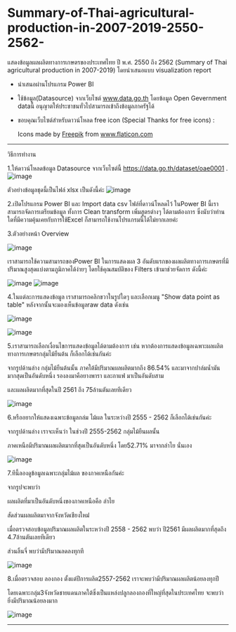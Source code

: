 # Summary-of-Thai-agricultural-production-in-2007-2019-2550-2562-
แสดงข้อมูลผลผลิตทางการเกษตรของประเทศไทย ปี พ.ศ. 2550 ถึง 2562 (Summary of Thai agricultural production in 2007-2019) โดยนำเสนอแบบ visualization report 

- นำเสนอผ่านโปรแกรม Power BI

- ใช้ข้อมูล(Datasource) จากเว็บไซต์ www.data.go.th โดยข้อมูล Open Gevernment dataนี้ อนุญาตให้ประชาชนทั่วไปสามารถเข้าถึงข้อมูลภาครัฐได้

- ขอบคุณเว็บไซต์สำหรับดาวน์โหลด free icon  (Special Thanks for free icons) : <div>Icons made by <a href="https://www.freepik.com" title="Freepik">Freepik</a> from <a href="https://www.flaticon.com/" title="Flaticon">www.flaticon.com</a></div>

--------------------------------------------------
วิธีการทำงาน

1.ให้ดาวน์โหลดข้อมูล Datasource จากเว็บไซต์นี้  https://data.go.th/dataset/oae0001 .
![image](https://user-images.githubusercontent.com/61858648/129433806-207e12c5-07fe-4a0d-84f7-551472d8c8f9.png)


  ตัวอย่างข้อมูลชุดนี้เป็นไฟล์ xlsx เป็นดังนี้ค่ะ
  ![image](https://user-images.githubusercontent.com/61858648/129433958-ac7d1dbc-7135-4d68-b772-9d8c24f8cb80.png)
  
  
 2.เปิดโปรแกรม Power BI และ Import data csv ไฟล์ที่ดาวน์โหลดไว้ ในPower BI นี้เราสามารถจัดการเตรียมข้อมูล ทั้งการ Clean transform เพิ่มสูตรต่างๆ ได้ตามต้องการ ซึ่งนับว่าท่านใดที่มีความคุ้นเคยกับการใช้Excel ก็สามารถใช้งานโปรแกรมนี้ได้ไม่ยากเลยค่ะ
 
 3.ตัวอย่างหน้า Overview 
 
![image](https://user-images.githubusercontent.com/61858648/129445957-fdddfb05-0231-4e1e-a335-c7a5e19dfa21.png)


เราสามารถใช้ความสามารถของPower BI ในการแสดงผล 3 อันดับแรกของผลผลิตทางการเกษตรที่มีปริมาณสูงสุดแบ่งตามภูมิภาคได้ง่ายๆ โดยใช้คุณสมบัติของ Filters เข้ามาช่วยจัดการ ดังนี้ค่ะ

![image](https://user-images.githubusercontent.com/61858648/129445971-aff74d87-54da-45b0-9643-451d24b581ed.png)
![image](https://user-images.githubusercontent.com/61858648/129445977-d242dff1-ec7d-4bef-9ae3-1b2c9ca32e13.png)

 
4.ในแต่ละการแสดงข้อมูล เราสามารถคลิกขวาในรูปใดๆ และเลือกเมนู "Show data point as table" หลังจากนั้นจะมองเห็นข้อมูลraw data ดังเช่น

![image](https://user-images.githubusercontent.com/61858648/129446025-c99ad5a4-e79d-4497-9f90-a6a731fe5040.png)

![image](https://user-images.githubusercontent.com/61858648/129446064-ad400e8b-42bb-43fd-952a-d81d8d3c7ed3.png)


 
5.เราสามารถเลือกเงื่อนไขการแสดงข้อมูลได้ตามต้องการ  เช่น หากต้องการแสดงข้อมูลเฉพาะผลผลิตทางการเกษตรกลุ่มไม้ยืนต้น ก็เลือกได้เช่นกันค่ะ

จากรูปด้านล่าง กลุ่มไม้ยืนต้นนั้น ภาคใต้มีปริมาณผลผลิตมากถึง 86.54% และมาจากปาล์มน้ำมันมากสุดเป็นอันดับหนึ่ง
รองลงมาคือยางพารา และกาแฟ มาเป็นอันดับสาม

และผลผลิตมากที่สุดในปี 2561 ถึง 75ล้านตันเลยทีเดียว

![image](https://user-images.githubusercontent.com/61858648/129446101-22d2e4ae-c1ec-47f8-9fec-ac1533dbdf50.png)


6.หรืออยากให้แสดงเฉพาะข้อมูลกล่ม ไม้ผล ในระหว่างปี 2555 - 2562 ก็เลือกได้เช่นกันค่ะ

จากรูปด้านล่าง เราจะเห็นว่า ในช่วงปี 2555-2562 กลุ่มไม้ยืนผลนั้น 

ภาคเหนือมีปริมาณผลผลิตมากที่สุดเป็นอันดับหนึ่ง  โดย52.71% มาจากลำไย นั่นเอง

![image](https://user-images.githubusercontent.com/61858648/129446125-c217c473-3fe4-4807-bf9d-5e13fbf2963d.png)

7.ทีนี้ลองดูข้อมูลเฉพาะกลุ่มไม้ผล ของภาคเหนือกันค่ะ

จากรูปจะพบว่า

ผลผลิตที่มาเป็นอันดับหนึ่งของภาคเหนือคือ  ลำไย

สัดส่วนผลผลิตมาจากจังหวัดเชียงใหม่่

เมื่อตรวจสอบข้อมูลปริมาณผลผลิตในระหว่างปี 2558 - 2562 พบว่า ปี2561 มีผลผลิตมากที่สุดถึง 4.7ล้านตันเลยทีเดียว

ส่วนลิ้นจี่ พบว่ามีปริมาณลดลงทุกที

![image](https://user-images.githubusercontent.com/61858648/129449061-2a5da454-f483-4efb-aef8-dfcff19f9f08.png)


8.เมื่อตรวจสอบ ลองกอง ตั้งแต่ปีการผลิต2557-2562 เราจะพบว่ามีปริมาณผลผลิตน้อยลงทุกปี

โดยเฉพาะกลุ่ม3จังหวัดชายแดนภาคใต้ซึ่งเป็นแหล่งปลูกลองกองที่ใหญ่ที่สุดในประเทศไทย จะพบว่ายิ่งมีปริมาณน้อยลงมาก

![image](https://user-images.githubusercontent.com/61858648/129449289-9e545c5c-e9d6-4ac1-9c65-103bdcfdf4c8.png)

----------------------------------------------------





